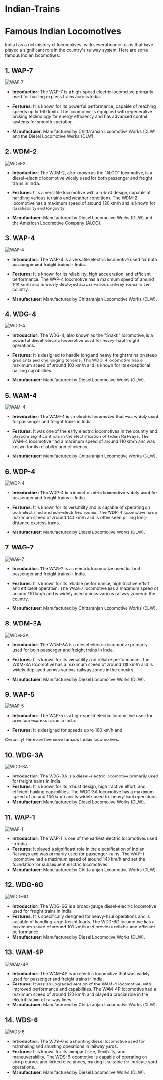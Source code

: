 
# Indian-Trains
# Famous Indian Locomotives

India has a rich history of locomotives, with several iconic trains that have played a significant role in the country's railway system. Here are some famous Indian locomotives:

## 1. WAP-7

![WAP-7](https://upload.wikimedia.org/wikipedia/commons/4/41/WAP-7-LOCO.jpg)

- **Introduction**: The WAP-7 is a high-speed electric locomotive primarily used for hauling express trains across India.

- **Features**: It is known for its powerful performance, capable of reaching speeds up to 160 km/h. The locomotive is equipped with regenerative braking technology for energy efficiency and has advanced control systems for smooth operation.

- **Manufacturer**: Manufactured by Chittaranjan Locomotive Works (CLW) and the Diesel Locomotive Works (DLW).

## 2. WDM-2

![WDM-2](https://upload.wikimedia.org/wikipedia/commons/thumb/4/4d/Changing_tracks_..._That%27s_our_life_-_Flickr_-_Dr._Santulan_Mahanta.jpg/1280px-Changing_tracks_..._That%27s_our_life_-_Flickr_-_Dr._Santulan_Mahanta.jpg)

- **Introduction**: The WDM-2, also known as the "ALCO" locomotive, is a diesel-electric locomotive widely used for both passenger and freight trains in India.

- **Features**: It is a versatile locomotive with a robust design, capable of handling various terrains and weather conditions. The WDM-2 locomotive has a maximum speed of around 120 km/h and is known for its reliability and longevity.

- **Manufacturer**: Manufactured by Diesel Locomotive Works (DLW) and the American Locomotive Company (ALCO).




## 3. WAP-4

![WAP-4](https://upload.wikimedia.org/wikipedia/commons/thumb/5/5d/ET_WAP4_22924.jpg/600px-ET_WAP4_22924.jpg)

- **Introduction**: The WAP-4 is a versatile electric locomotive used for both passenger and freight trains in India.

- **Features**: It is known for its reliability, high acceleration, and efficient performance. The WAP-4 locomotive has a maximum speed of around 140 km/h and is widely deployed across various railway zones in the country.

- **Manufacturer**: Manufactured by Chittaranjan Locomotive Works (CLW).

## 4. WDG-4

![WDG-4](https://upload.wikimedia.org/wikipedia/commons/thumb/3/30/GT46MAC-WDG4.jpg/1280px-GT46MAC-WDG4.jpg)

- **Introduction**: The WDG-4, also known as the "Shakti" locomotive, is a powerful diesel-electric locomotive used for heavy-haul freight operations.

- **Features**: It is designed to handle long and heavy freight trains on steep gradients and challenging terrains. The WDG-4 locomotive has a maximum speed of around 100 km/h and is known for its exceptional hauling capabilities.

- **Manufacturer**: Manufactured by Diesel Locomotive Works (DLW).

## 5. WAM-4

![WAM-4](wam4.jpg)

- **Introduction**: The WAM-4 is an electric locomotive that was widely used for passenger and freight trains in India.

- **Features**: It was one of the early electric locomotives in the country and played a significant role in the electrification of Indian Railways. The WAM-4 locomotive had a maximum speed of around 110 km/h and was known for its reliability and efficiency.

- **Manufacturer**: Manufactured by Chittaranjan Locomotive Works (CLW).

## 6. WDP-4

![WDP-4](wdp4.jpg)

- **Introduction**: The WDP-4 is a diesel-electric locomotive widely used for passenger and freight trains in India.

- **Features**: It is known for its versatility and is capable of operating on both electrified and non-electrified routes. The WDP-4 locomotive has a maximum speed of around 140 km/h and is often seen pulling long-distance express trains.

- **Manufacturer**: Manufactured by Diesel Locomotive Works (DLW).

## 7. WAG-7

![WAG-7](wag7.jpg)

- **Introduction**: The WAG-7 is an electric locomotive used for both passenger and freight trains in India.

- **Features**: It is known for its reliable performance, high tractive effort, and efficient operation. The WAG-7 locomotive has a maximum speed of around 110 km/h and is widely used across various railway zones in the country.

- **Manufacturer**: Manufactured by Chittaranjan Locomotive Works (CLW).

## 8. WDM-3A

![WDM-3A](wdm3a.jpg)

- **Introduction**: The WDM-3A is a diesel-electric locomotive primarily used for both passenger and freight trains in India.

- **Features**: It is known for its versatility and reliable performance. The WDM-3A locomotive has a maximum speed of around 110 km/h and is widely deployed across various railway zones in the country.

- **Manufacturer**: Manufactured by Diesel Locomotive Works (DLW).

## 9. WAP-5

![WAP-5](wap5.jpg)

- **Introduction**: The WAP-5 is a high-speed electric locomotive used for premium express trains in India.

- **Features**: It is designed for speeds up to 160 km/h and

Certainly! Here are five more famous Indian locomotives:

## 10. WDG-3A

![WDG-3A](wdg3a.jpg)

- **Introduction**: The WDG-3A is a diesel-electric locomotive primarily used for freight trains in India.
- **Features**: It is known for its robust design, high tractive effort, and efficient hauling capabilities. The WDG-3A locomotive has a maximum speed of around 100 km/h and is widely used for heavy-haul operations.
- **Manufacturer**: Manufactured by Diesel Locomotive Works (DLW).

## 11. WAP-1

![WAP-1](wap1.jpg)

- **Introduction**: The WAP-1 is one of the earliest electric locomotives used in India.
- **Features**: It played a significant role in the electrification of Indian Railways and was primarily used for passenger trains. The WAP-1 locomotive had a maximum speed of around 140 km/h and set the foundation for subsequent electric locomotives.
- **Manufacturer**: Manufactured by Chittaranjan Locomotive Works (CLW).

## 12. WDG-6G

![WDG-6G](wdg6g.jpg)

- **Introduction**: The WDG-6G is a broad-gauge diesel-electric locomotive used for freight trains in India.
- **Features**: It is specifically designed for heavy-haul operations and is capable of handling large freight loads. The WDG-6G locomotive has a maximum speed of around 100 km/h and provides reliable and efficient performance.
- **Manufacturer**: Manufactured by Diesel Locomotive Works (DLW).

## 13. WAM-4P

![WAM-4P](wam4p.jpg)

- **Introduction**: The WAM-4P is an electric locomotive that was widely used for passenger and freight trains in India.
- **Features**: It was an upgraded version of the WAM-4 locomotive, with improved performance and capabilities. The WAM-4P locomotive had a maximum speed of around 120 km/h and played a crucial role in the electrification of railway lines.
- **Manufacturer**: Manufactured by Chittaranjan Locomotive Works (CLW).

## 14. WDS-6

![WDS-6](wds6.jpg)

- **Introduction**: The WDS-6 is a shunting diesel locomotive used for marshaling and shunting operations in railway yards.
- **Features**: It is known for its compact size, flexibility, and maneuverability. The WDS-6 locomotive is capable of operating on sharp curves and limited clearances, making it suitable for intricate yard operations.
- **Manufacturer**: Manufactured by Diesel Locomotive Works (DLW).


